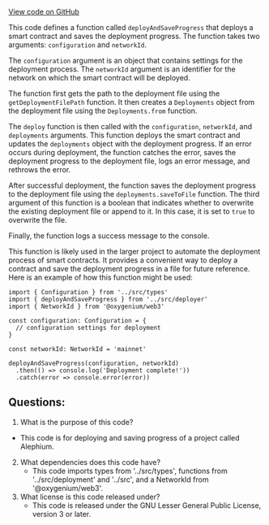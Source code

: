 [View code on GitHub](https://github.com/oxygenium/oxygenium-web3/packages/cli/scripts/deploy.ts)

This code defines a function called `deployAndSaveProgress` that deploys a smart contract and saves the deployment progress. The function takes two arguments: `configuration` and `networkId`. 

The `configuration` argument is an object that contains settings for the deployment process. The `networkId` argument is an identifier for the network on which the smart contract will be deployed. 

The function first gets the path to the deployment file using the `getDeploymentFilePath` function. It then creates a `Deployments` object from the deployment file using the `Deployments.from` function. 

The `deploy` function is then called with the `configuration`, `networkId`, and `deployments` arguments. This function deploys the smart contract and updates the `deployments` object with the deployment progress. If an error occurs during deployment, the function catches the error, saves the deployment progress to the deployment file, logs an error message, and rethrows the error. 

After successful deployment, the function saves the deployment progress to the deployment file using the `deployments.saveToFile` function. The third argument of this function is a boolean that indicates whether to overwrite the existing deployment file or append to it. In this case, it is set to `true` to overwrite the file. 

Finally, the function logs a success message to the console. 

This function is likely used in the larger project to automate the deployment process of smart contracts. It provides a convenient way to deploy a contract and save the deployment progress in a file for future reference. Here is an example of how this function might be used:

```
import { Configuration } from '../src/types'
import { deployAndSaveProgress } from '../src/deployer'
import { NetworkId } from '@oxygenium/web3'

const configuration: Configuration = {
  // configuration settings for deployment
}

const networkId: NetworkId = 'mainnet'

deployAndSaveProgress(configuration, networkId)
  .then(() => console.log('Deployment complete!'))
  .catch(error => console.error(error))
```
## Questions: 
 1. What is the purpose of this code?
   - This code is for deploying and saving progress of a project called Alephium.
2. What dependencies does this code have?
   - This code imports types from '../src/types', functions from '../src/deployment' and '../src', and a NetworkId from '@oxygenium/web3'.
3. What license is this code released under?
   - This code is released under the GNU Lesser General Public License, version 3 or later.